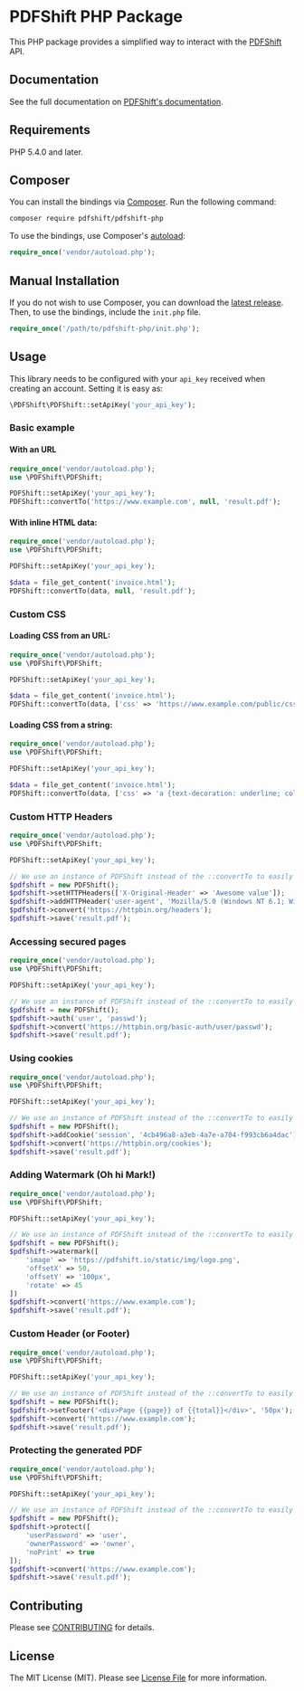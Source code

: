 # PDFShift PHP Package

This PHP package provides a simplified way to interact with the [PDFShift](https://pdfshift.io) API.

## Documentation

See the full documentation on [PDFShift's documentation](https://pdfshift.io/documentation).

## Requirements

PHP 5.4.0 and later.

## Composer

You can install the bindings via [Composer](http://getcomposer.org/). Run the following command:

```bash
composer require pdfshift/pdfshift-php
```

To use the bindings, use Composer's [autoload](https://getcomposer.org/doc/01-basic-usage.md#autoloading):

```php
require_once('vendor/autoload.php');
```

## Manual Installation

If you do not wish to use Composer, you can download the [latest release](https://github.com/pdfshift/pdfshift-php/releases). Then, to use the bindings, include the `init.php` file.

```php
require_once('/path/to/pdfshift-php/init.php');
```

## Usage

This library needs to be configured with your `api_key` received when creating an account.
Setting it is easy as:

```php
\PDFShift\PDFShift::setApiKey('your_api_key');
```


### Basic example

#### With an URL

```php
require_once('vendor/autoload.php');
use \PDFShift\PDFShift;

PDFShift::setApiKey('your_api_key');
PDFShift::convertTo('https://www.example.com', null, 'result.pdf');
```

#### With inline HTML data:

```php
require_once('vendor/autoload.php');
use \PDFShift\PDFShift;

PDFShift::setApiKey('your_api_key');

$data = file_get_content('invoice.html');
PDFShift::convertTo(data, null, 'result.pdf');
```

### Custom CSS

#### Loading CSS from an URL:

```php
require_once('vendor/autoload.php');
use \PDFShift\PDFShift;

PDFShift::setApiKey('your_api_key');

$data = file_get_content('invoice.html');
PDFShift::convertTo(data, ['css' => 'https://www.example.com/public/css/print.css'], 'result.pdf');
```

#### Loading CSS from a string:

```php
require_once('vendor/autoload.php');
use \PDFShift\PDFShift;

PDFShift::setApiKey('your_api_key');

$data = file_get_content('invoice.html');
PDFShift::convertTo(data, ['css' => 'a {text-decoration: underline; color: blue}'], 'result.pdf');
```

### Custom HTTP Headers

```php
require_once('vendor/autoload.php');
use \PDFShift\PDFShift;

PDFShift::setApiKey('your_api_key');

// We use an instance of PDFShift instead of the ::convertTo to easily handle advanced configuration
$pdfshift = new PDFShift();
$pdfshift->setHTTPHeaders(['X-Original-Header' => 'Awesome value']);
$pdfshift->addHTTPHeader('user-agent', 'Mozilla/5.0 (Windows NT 6.1; Win64; x64; rv:47.0) Gecko/20100101 Firefox/47.0'); // Also works like this
$pdfshift->convert('https://httpbin.org/headers');
$pdfshift->save('result.pdf');
```

### Accessing secured pages

```php
require_once('vendor/autoload.php');
use \PDFShift\PDFShift;

PDFShift::setApiKey('your_api_key');

// We use an instance of PDFShift instead of the ::convertTo to easily handle advanced configuration
$pdfshift = new PDFShift();
$pdfshift->auth('user', 'passwd');
$pdfshift->convert('https://httpbin.org/basic-auth/user/passwd');
$pdfshift->save('result.pdf');
```

### Using cookies

```php
require_once('vendor/autoload.php');
use \PDFShift\PDFShift;

PDFShift::setApiKey('your_api_key');

// We use an instance of PDFShift instead of the ::convertTo to easily handle advanced configuration
$pdfshift = new PDFShift();
$pdfshift->addCookie('session', '4cb496a8-a3eb-4a7e-a704-f993cb6a4dac');
$pdfshift->convert('https://httpbin.org/cookies');
$pdfshift->save('result.pdf');
```

### Adding Watermark (Oh hi Mark!)

```php
require_once('vendor/autoload.php');
use \PDFShift\PDFShift;

PDFShift::setApiKey('your_api_key');

// We use an instance of PDFShift instead of the ::convertTo to easily handle advanced configuration
$pdfshift = new PDFShift();
$pdfshift->watermark([
    'image' => 'https://pdfshift.io/static/img/logo.png',
    'offsetX' => 50,
    'offsetY' => '100px',
    'rotate' => 45
])
$pdfshift->convert('https://www.example.com');
$pdfshift->save('result.pdf');
```

### Custom Header (or Footer)

```php
require_once('vendor/autoload.php');
use \PDFShift\PDFShift;

PDFShift::setApiKey('your_api_key');

// We use an instance of PDFShift instead of the ::convertTo to easily handle advanced configuration
$pdfshift = new PDFShift();
$pdfshift->setFooter('<div>Page {{page}} of {{total}}</div>', '50px');
$pdfshift->convert('https://www.example.com');
$pdfshift->save('result.pdf');
```

### Protecting the generated PDF

```php
require_once('vendor/autoload.php');
use \PDFShift\PDFShift;

PDFShift::setApiKey('your_api_key');

// We use an instance of PDFShift instead of the ::convertTo to easily handle advanced configuration
$pdfshift = new PDFShift();
$pdfshift->protect([
    'userPassword' => 'user',
    'ownerPassword' => 'owner',
    'noPrint' => true
]);
$pdfshift->convert('https://www.example.com');
$pdfshift->save('result.pdf');
```


## Contributing

Please see [CONTRIBUTING](https://github.com/pdfshift/pdfshift-php/blob/master/CONTRIBUTING.md) for details.


## License

The MIT License (MIT). Please see [License File](LICENSE.md) for more information.
